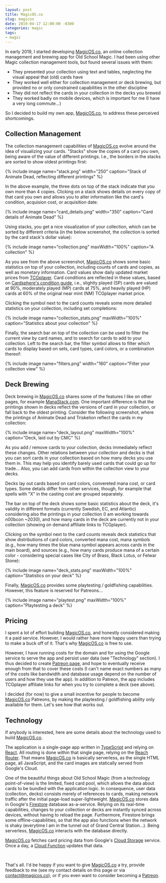 ```yaml
---
layout: post
title: MagicOS.co
slug: magicos
date: 2019-04-17 12:00:00 -0300
categories: magic
tags:
- magic
---
```


In early 2019, I started developing <a href="https://www.magicos.co/" target="_blank">MagicOS.co</a>, an online collection management and brewing app for Old School Magic. I had been using other Magic collection management tools, but found several issues with them:

* They presented your collection using text and tables, neglecting the visual appeal that (old) cards have
* They worked well either for collection management _or_ deck brewing, but provided no or only constrained capabilities in the other discipline
* They did not reflect the cards in your collection in the decks you brewed
* They worked badly on mobile devices, which is important for me (I have a very long commute...)

So I decided to build my own app, <a href="https://www.magicos.co/" target="_blank">MagicOS.co</a>, to address these perceived shortcomings.


## Collection Management
The collection management capabilities of <a href="https://www.magicos.co/" target="_blank">MagicOS.co</a> evolve around the idea of visualizing your cards. "Stacks" show the copies of a card you own, being aware of the value of different printings. I.e., the borders in the stacks are sorted to show oldest printings first:

  {% include image name="stack.png" width="250" caption="Stack of Animate Dead, reflecting different printings" %}

In the above example, the three dots on top of the stack indicate that you own more than 4 copies. Clicking on a stack shows details on every copy of that card you own and allows you to alter information like the card's condition, acquision cost, or acquisition date:

  {% include image name="card_details.png" width="350" caption="Card details of Animate Dead" %}

Using stacks, you get a nice visualization of your collection, which can be sorted by different criteria (in the below screenshot, the collection is sorted by the card stack's dollar value):

  {% include image name="collection.png" maxWidth="100%" caption="A collection" %}

As you see from the above screenshot, <a href="https://www.magicos.co/" target="_blank">MagicOS.co</a> shows some basic statistics on top of your collection, including counts of cards and copies, as well as monetary information. Card values show daily updated market prices from <a href="http://tcgplayer.com" target="_blank">TCGplayer</a>. Card conditions are reflected in these values, based on <a href="https://www.cardsphere.com/condition-guide" target="_blank">Cardsphere's condition guide</a>, i.e., slightly played (SP) cards are valued at 90%, moderately played (MP) cards at 75%, and heavily played (HP) cards at 60% of the original near mint (NM) TCGplayer market price.

Clicking the symbol next to the card counts reveals some more detailed statistics on your collection, including set completions:

  {% include image name="collection_stats.png" maxWidth="100%" caption="Statistics about your collection" %}

Finally, the search bar on top of the collection can be used to filter the current view by card names, and to search for cards to add to your collection. Left to the search bar, the filter symbol allows to filter which cards to display based on sets, card types, card colors, or a combination thereof:

  {% include image name="filters.png" width="160" caption="Filter your collection view" %}


## Deck Brewing
Deck brewing in <a href="https://www.magicos.co/" target="_blank">MagicOS.co</a> shares some of the features I like on other pages, for example <a href="https://manastack.com/" target="_blank">ManaStack.com</a>. One important difference is that the printings shown in decks reflect the versions of card in your collection, or fall back to the oldest printing. Consider the following screenshot, where the printings of Animate Dead and Triskelion reflect the cards in my collection:

  {% include image name="deck_layout.png" maxWidth="100%" caption="Deck, laid out by CMC" %}

As you add / remove cards to your collection, decks immediately reflect these changes. Other relations between your collection and decks is that you can sort cards in your collection based on how many decks you use them in. This may help you identify barely used cards that could go up for trade... Also, you can add cards from within the collection view to your decks.

Decks lay out cards based on card colors, convereted mana cost, or card types. Some details differ from other services, though, for example that spells with "X" in the casting cost are grouped separately.

The bar on top of the deck shows some basic statistics about the deck, it's validity in different formats (currently Swedish, EC, and Atlantic) considering also the printings in your collection (I am working towards n00bcon ~2030), and how many cards in the deck are currently not in your collection (showing on demand affiliate links to TCGplayer).

Clicking on the symbol next to the card counts reveals deck statistics that show distributions of card colors, converted mana cost, mana symbols (e.g., how many times the blue mana symbol appears across cards in the main board), and sources (e.g., how many cards produce mana of a certain color - considering special cases like City of Brass, Black Lotus, or Felwar Stone):

  {% include image name="deck_stats.png" maxWidth="100%" caption="Statistics on your deck" %}

Finally, <a href="https://www.magicos.co/" target="_blank">MagicOS.co</a> provides some playtesting / goldfishing capabilities. However, this feature is reserved for Patreons...

  {% include image name="playtest.png" maxWidth="100%" caption="Playtesting a deck" %}


## Pricing
I spent a lot of effort building <a href="https://www.magicos.co/" target="_blank">MagicOS.co</a>, and honestly considered making it a paid service. However, I would rather have more happy users than trying to make a buck off of it. That's why <a href="https://www.magicos.co/" target="_blank">MagicOS.co</a> is free to use.

However, I have running costs for the domain and for using the Google service to serve the app and persist user data (see "Technology" section). I thus decided to create <a href="https://www.patreon.com/MagicOS" target="_blank">Patreon page</a>, and hope to eventually receive enough from that to cover these costs (I can't name exact numbers as many of the costs like bandwidth and database usage depend on the number of users and how they use the app). In addition to Patreon, the app includes TCGplayer affiliate links for when you try to complete a deck (see above).

I decided (for now) to give a small incentive for people to become <a href="https://www.magicos.co/" target="_blank">MagicOS.co</a> Patreons, by making the playtesting / goldfishing ability only available for them. Let's see how that works out.


## Technology
If anybody is interested, here are some details about the technology used to build <a href="https://www.magicos.co/" target="_blank">MagicOS.co</a>. 

The application is a single-page app written in <a href="https://www.typescriptlang.org/" target="_blank">TypeScript</a> and relying on <a href="https://reactjs.org/" target="_blank">React</a>. All routing is done within that single page, relying on the <a href="https://reach.tech/router" target="_blank">Reach Router</a>. That means <a href="https://www.magicos.co/" target="_blank">MagicOS.co</a> is basically serverless, as the single HTML page, all JavaScript, and the card images are statically served from Google's Cloud.

One of the beautiful things about Old School Magic (from a technology point-of-view) is the limited, fixed card pool, which allows the data about cards to be bundled with the application logic. In consequence, user data (collection, decks) consists merely of references to cards, making network traffic after the initial page-load super-lightweight. <a href="https://www.magicos.co/" target="_blank">MagicOS.co</a> stores data in Google's <a href="https://firebase.google.com/products/firestore/" target="_blank">Firestore</a> database as-a-service. Relying on its real-time capabilities, changes to your collection or decks are instantly synced across devices, without having to reload the page. Furthermore, Firestore brings some offline-capabilities, so that the app also functions when the network is shaky (everytime I am in the tunnel out of Grand Central Station...). Being serverless, <a href="https://www.magicos.co/" target="_blank">MagicOS.co</a> interacts with the database directly.

<a href="https://www.magicos.co/" target="_blank">MagicOS.co</a> fetches card pricing data from Google's <a href="https://cloud.google.com/storage/" target="_blank">Cloud Storage</a> service. Once a day, a <a href="https://cloud.google.com/functions/" target="_blank">Cloud Function</a> updates that data.

<br/>

That's all. I'd be happy if you want to give <a href="https://www.magicos.co/" target="_blank">MagicOS.co</a> a try, provide feedback to me (see my contact details on this page or via <a href="mailto:contact@magicos.co">contact@magicos.co</a>), or if you even want to consider becoming a <a href="https://www.patreon.com/MagicOS" target="_blank">Patreon</a>.